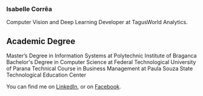 ### Isabelle Corrêa

Computer Vision and Deep Learning Developer at TagusWorld Analytics.

## Academic Degree

Master’s Degree in Information Systems at Polytechnic Institute of Braganca
Bachelor's Degree in Computer Science at Federal Technological University of Parana
Technical Course in Business Management at Paula Souza State Technological Education Center

<!-- Actual text -->

You can find me on [LinkedIn][2], or on [Facebook][1].

<!-- Links to your social media accounts -->

[1]: https://www.facebook.com/isabellemcorrea/
[2]: https://www.linkedin.com/in/isabelle-corrêa-854285172/


<!--
**Isaryll/Isaryll** is a ✨ _special_ ✨ repository because its `README.md` (this file) appears on your GitHub profile.
